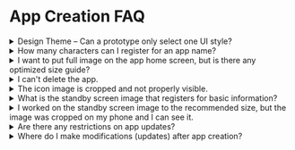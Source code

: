 # App Creation FAQ

<details>

<summary>Design Theme – Can a prototype only select one UI style?</summary>

Yes.

Design Themes Offered by Swing2App – Prototypes can only be used in one style of choice.

This prevents you from using a combination of styles.

Sometimes there's a UI style that combines slides + header.

If you use this mix of styles, this is an app that has been developed separately through customization. Various styles can be applied through customization.

</details>

<details>

<summary>How many characters can I register for an app name?</summary>

When building an app, there is no specific limit to the number of characters in the name.

However, if the number of characters that appear when you install the app on your phone is too long, the name will be truncated and displayed.

**App/app titles vary slightly depending on the phone model, but can be between 9 and 11 characters long.**

If the app name exceeds 10 characters, please make the app name less than 10 characters when you create the app, as the app name will be truncated and visible when you install the app on your phone.

</details>

<details>

<summary>I want to put full image on the app home screen, but is there any optimized size guide?</summary>

Images that go into the app don't have any specific recommended size.

**Because the standard sizes of mobile phones are all different, it is not possible to know the same image size for all models.**

In the case of images, it is a form of scaling the vertical to fit the horizontal length of the phone screen.

**Please adjust the recommended size to 1080px wide and 1980-2200px vertical based on mobile screen resolution.**

**★To fit the horizontal size, the vertical length is adjusted according to the screen of the phone.**

**So depending on what prototype you applied to the portrait and the type of phone you have, it may be a little longer or shorter in length.**

Because it is fixed horizontally and vertically changes depending on the mobile environment, not all phones can show the same screen.

\* Please note that since the size varies by phone, the latest models may look a little shorter in length, except in the case of tablets.

</details>

<details>

<summary>I can't delete the app.</summary>

Uninstalling an app is only possible if you have at least 2 apps created in your account.

If there is only 1 app, it will not be uninstalled. To 'Uninstall' you can uninstall an app by going to the My Menu – [<mark style="color:blue;">\[Manage Apps\]</mark>](https://www.swing2app.com/view/app\_stat) page.

\*Please note that paid users should not want the app to be uninstalled until the end of the paid period.

</details>

<details>

<summary>The icon image is cropped and not properly visible.</summary>

When creating an icon image, you need to put a background color and a center image in the background.

Make sure that the center image is not too large.

**\*Important\*** Background color is not transparent but must be colored.

When installed on your phone, the app icon will be rounded to make it visible.

\- Reference images

![](../.gitbook/assets/영문아이콘\_안드로이드버전1.png)

Therefore, if you work with the center image too large, it will be rounded and all the corners will be cut off.

Please design an icon image accordingly.

The icon creation guide is also available in the manual, so please check out the detailed manual.&#x20;

[<mark style="color:blue;">**\[Go to the app icon image creation guide\]**</mark>](../manual/maual/appbasic/appicon.md)

</details>

<details>

<summary>What is the standby screen image that registers for basic information?</summary>

The standby screen is the screen that is displayed during the loading time before the app is launched.

For each type of mobile phone, the waiting screen is displayed in different Internet environments and the time it takes to see it varies.

It should look as short as 1 to 3 seconds.

Due to the mobile app policy, the standby screen is a mandatory item, so when you create a Swing2App app, you must also register an image to be displayed on the standby screen.

Guidelines on how to create a standby screen can be found in detail in the manual.&#x20;

**☞** [<mark style="color:blue;">**See how to create a standby screen image**</mark>](../manual/maual/appbasic/apploading.md)

</details>

<details>

<summary>I worked on the standby screen image to the recommended size, but the image was cropped on my phone and I can see it.</summary>

**The recommended size for standby screen images is the official recommended size for all models because the phone screen is different for each mobile phone model. (2282\*2282)**

However, since the liquid crystals are square, tablet screens, etc. are all different sizes, when you create an image, you need to make sure that the main image does not fill up the wallpaper.

Therefore, when working with standby screens, you should check and produce the standby screen guideline manual provided by the swing.

Reference Image)

[![](https://s3.ap-northeast-2.amazonaws.com/swing2bucket/resource/image/help/20dcb89afcf17106ac72ea410440d487.png?type=w966)](http://blog.naver.com/PostView.nhn?blogId=swing2app\&logNo=221214959655\&parentCategoryNo=\&categoryNo=49\&viewDate=\&isShowPopularPosts=false\&from=postView)

In the attached image, blue becomes the wallpaper. (Image that can be cropped)

You just need to work on making sure that all the important image cuts are in the gray space. (Image shown on the actual screen)

Usually, users work with the image to a large blue area, so the image is cropped and visible depending on the phone type.

Therefore, please make a standby screen by checking the guidelines - how to make it.

**☞** [<mark style="color:blue;">**See how to create a standby screen image**</mark>](../manual/maual/appbasic/apploading.md)

</details>

<details>

<summary>Are there any restrictions on app updates?</summary>

No, there are no restrictions. You can update your app unlimited times.

After you create the app, modify and update it, you are free to use it.

</details>

<details>

<summary>Where do I make modifications (updates) after app creation?</summary>

The Swing2App does not have an app modification (update) task page.

When making corrections, please do the same by going to the app maker page.

You can overwrite existing apps and keep updating.

After saving, press the \[App Update] button to re-create the new version.

</details>
